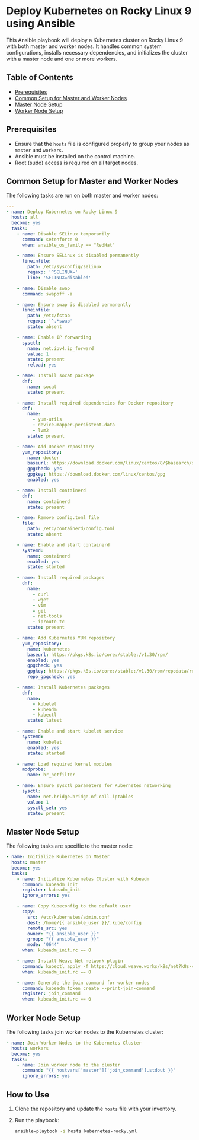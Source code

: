 # Deploy Kubernetes on Rocky Linux 9 using Ansible

This Ansible playbook will deploy a Kubernetes cluster on Rocky Linux 9 with both master and worker nodes. It handles common system configurations, installs necessary dependencies, and initializes the cluster with a master node and one or more workers.

## Table of Contents

- [Prerequisites](#prerequisites)
- [Common Setup for Master and Worker Nodes](#common-setup-for-master-and-worker-nodes)
- [Master Node Setup](#master-node-setup)
- [Worker Node Setup](#worker-node-setup)

## Prerequisites

- Ensure that the `hosts` file is configured properly to group your nodes as `master` and `workers`.
- Ansible must be installed on the control machine.
- Root (sudo) access is required on all target nodes.

## Common Setup for Master and Worker Nodes

The following tasks are run on both master and worker nodes:

```yaml
---
- name: Deploy Kubernetes on Rocky Linux 9
  hosts: all
  become: yes
  tasks:
    - name: Disable SELinux temporarily
      command: setenforce 0
      when: ansible_os_family == "RedHat"

    - name: Ensure SELinux is disabled permanently
      lineinfile:
        path: /etc/sysconfig/selinux
        regexp: '^SELINUX='
        line: 'SELINUX=disabled'

    - name: Disable swap
      command: swapoff -a

    - name: Ensure swap is disabled permanently
      lineinfile:
        path: /etc/fstab
        regexp: '^.*swap'
        state: absent

    - name: Enable IP forwarding
      sysctl:
        name: net.ipv4.ip_forward
        value: 1
        state: present
        reload: yes

    - name: Install socat package
      dnf:
        name: socat
        state: present

    - name: Install required dependencies for Docker repository
      dnf:
        name:
          - yum-utils
          - device-mapper-persistent-data
          - lvm2
        state: present

    - name: Add Docker repository
      yum_repository:
        name: docker
        baseurl: https://download.docker.com/linux/centos/8/$basearch/stable
        gpgcheck: yes
        gpgkey: https://download.docker.com/linux/centos/gpg
        enabled: yes

    - name: Install containerd
      dnf:
        name: containerd
        state: present

    - name: Remove config.toml file
      file:
        path: /etc/containerd/config.toml
        state: absent

    - name: Enable and start containerd
      systemd:
        name: containerd
        enabled: yes
        state: started

    - name: Install required packages
      dnf:
        name:
          - curl
          - wget
          - vim
          - git
          - net-tools
          - iproute-tc
        state: present

    - name: Add Kubernetes YUM repository
      yum_repository:
        name: kubernetes
        baseurl: https://pkgs.k8s.io/core:/stable:/v1.30/rpm/
        enabled: yes
        gpgcheck: yes
        gpgkey: https://pkgs.k8s.io/core:/stable:/v1.30/rpm/repodata/repomd.xml.key
        repo_gpgcheck: yes

    - name: Install Kubernetes packages
      dnf:
        name:
          - kubelet
          - kubeadm
          - kubectl
        state: latest

    - name: Enable and start kubelet service
      systemd:
        name: kubelet
        enabled: yes
        state: started

    - name: Load required kernel modules
      modprobe:
        name: br_netfilter

    - name: Ensure sysctl parameters for Kubernetes networking
      sysctl:
        name: net.bridge.bridge-nf-call-iptables
        value: 1
        sysctl_set: yes
        state: present
```

## Master Node Setup

The following tasks are specific to the master node:

```yaml
- name: Initialize Kubernetes on Master
  hosts: master
  become: yes
  tasks:
    - name: Initialize Kubernetes Cluster with Kubeadm
      command: kubeadm init
      register: kubeadm_init
      ignore_errors: yes

    - name: Copy Kubeconfig to the default user
      copy:
        src: /etc/kubernetes/admin.conf
        dest: /home/{{ ansible_user }}/.kube/config
        remote_src: yes
        owner: "{{ ansible_user }}"
        group: "{{ ansible_user }}"
        mode: '0644'
      when: kubeadm_init.rc == 0

    - name: Install Weave Net network plugin
      command: kubectl apply -f https://cloud.weave.works/k8s/net?k8s-version=$(kubectl version | base64 | tr -d '\n')
      when: kubeadm_init.rc == 0

    - name: Generate the join command for worker nodes
      command: kubeadm token create --print-join-command
      register: join_command
      when: kubeadm_init.rc == 0
```

## Worker Node Setup

The following tasks join worker nodes to the Kubernetes cluster:

```yaml
- name: Join Worker Nodes to the Kubernetes Cluster
  hosts: workers
  become: yes
  tasks:
    - name: Join worker node to the cluster
      command: "{{ hostvars['master']['join_command'].stdout }}"
      ignore_errors: yes
```

## How to Use

1. Clone the repository and update the `hosts` file with your inventory.
2. Run the playbook:

   ```bash
   ansible-playbook -i hosts kubernetes-rocky.yml
   ```
